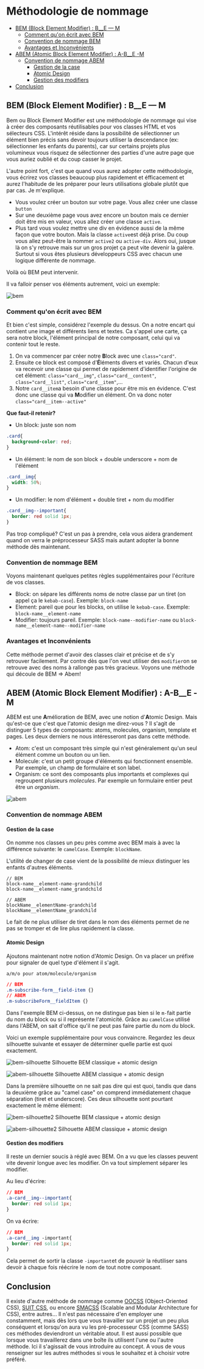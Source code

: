 <!-- omit in toc -->
# Méthodologie de nommage

- [BEM (Block Element Modifier) : B__E — M](#bem-block-element-modifier--b__e--m)
  - [Comment qu'on écrit avec BEM](#comment-quon-écrit-avec-bem)
  - [Convention de nommage BEM](#convention-de-nommage-bem)
  - [Avantages et Inconvénients](#avantages-et-inconvénients)
- [ABEM (Atomic Block Element Modifier) : A-B__E -M](#abem-atomic-block-element-modifier--a-b__e--m)
  - [Convention de nommage ABEM](#convention-de-nommage-abem)
    - [Gestion de la case](#gestion-de-la-case)
    - [Atomic Design](#atomic-design)
    - [Gestion des modifiers](#gestion-des-modifiers)
- [Conclusion](#conclusion)

## BEM (Block Element Modifier) : B__E — M

Bem ou Block Element Modifier est une méthodologie de nommage qui vise à créer des composants réutilisables pour vos classes HTML et vos sélecteurs CSS. L'intérêt réside dans la possibilité de sélectionner un élément bien précis sans devoir toujours utiliser la descendance (ex: sélectionner les enfants du parents), car sur certains projets plus volumineux vous risquez de sélectionner des parties d'une autre page que vous auriez oublié et du coup casser le projet. 

L'autre point fort, c'est que quand vous aurez adopter cette méthodologie, vous écrirez vos classes beaucoup plus rapidement et éfficacement et aurez l'habitude de les préparer pour leurs utilisations globale plutôt que par cas. Je m'explique. 

* Vous voulez créer un bouton sur votre page. Vous allez créer une classe `button`
* Sur une deuxième page vous avez encore un bouton mais ce dernier doit être mis en valeur, vous allez créer une classe `active`.
* Plus tard vous voulez mettre une div en évidence aussi de la même façon que votre bouton. Mais la classe `active`est déjà prise. Du coup vous allez peut-être la nommer `active2` ou `active-div`. Alors oui, jusque là on s'y retrouve mais sur un gros projet ça peut vite devenir la galère. Surtout si vous êtes plusieurs développeurs CSS avec chacun une logique différente de nommage.

Voilà où BEM peut intervenir.

Il va falloir penser vos éléments autrement, voici un exemple:

![bem](images/bem.gif)

### Comment qu'on écrit avec BEM

Et bien c'est simple, considérez l'exemple du dessus. On a notre encart qui contient une image et différents liens et textes. Ca s'appel une carte, ça sera notre block, l'élément principal de notre composant, celui qui va contenir tout le reste.

1. On va commencer par créer notre **B**lock avec une `class="card"`.
2. Ensuite ce block est composé d'**É**léments divers et variés. Chacun d'eux va recevoir une classe qui permet de rapidement d'identifier l'origine de cet élément: `class="card__img"`, `class="card__content"`, `class="card__list"`, `class="card__item"`,...
3. Notre `card__item`a besoin d'une classe pour être mis en évidence. C'est donc une classe qui va **M**odifier un élément. On va donc noter `class="card__item--active"`

**Que faut-il retenir?**

- Un block: juste son nom

```css
.card{
  background-color: red;
}
```

- Un élément: le nom de son block + double underscore + nom de l'élément

```css
.card__img{
  width: 50%;
}
```

- Un modifier: le nom d'élément + double tiret + nom du modifier

```css
.card__img--important{
  border: red solid 1px;
}
```

Pas trop compliqué? C'est un pas à prendre, cela vous aidera grandement quand on verra le préprocesseur SASS mais autant adopter la bonne méthode dès maintenant. 

### Convention de nommage BEM

Voyons maintenant quelques petites règles supplémentaires pour l'écriture de vos classes.

- Block: on sépare les différents noms de notre classe par un tiret (on appel ça le `kebab-case`). Exemple: `block-name`
- Element: pareil que pour les blocks, on utilise le `kebab-case`. Exemple: `block-name__element-name`
- Modifier: toujours pareil. Exemple: `block-name--modifier-name` ou `block-name__element-name--modifier-name`

### Avantages et Inconvénients

Cette méthode permet d'avoir des classes clair et précise et de s'y retrouver facilement. Par contre dès que l'on veut utiliser des `modifier`on se retrouve avec des noms à rallonge pas très gracieux. Voyons une méthode qui découle de BEM => Abem!

## ABEM (Atomic Block Element Modifier) : A-B__E -M

ABEM est une **A**mélioration de BEM, avec une notion d'**A**tomic Design. Mais qu'est-ce que c'est que l'atomic design me direz-vous ? Il s'agit de distinguer 5 types de composants: atoms, molecules, organism, template et pages. Les deux derniers ne nous intéresseront pas dans cette méthode.

- Atom: c'est un composant très simple qui n'est généralement qu'un seul élément comme un bouton ou un lien.
- Molecule: c'est un petit groupe d'éléments qui fonctionnent ensemble. Par exemple, un champ de formulaire et son label.
- Organism: ce sont des composants plus importants et complexes qui regroupent plusieurs *molecules*. Par exemple un formulaire entier peut être un *organism*.

![abem](images/abem.png)

### Convention de nommage ABEM

#### Gestion de la case
On nomme nos classes un peu près comme avec BEM mais à avec la différence suivante: le `camelCase`. Exemple: `blockName`.

L'utilité de changer de case vient de la possibilité de mieux distinguer les enfants d'autres éléments.

```
// BEM
block-name__element-name-grandchild
block-name__element-name_grandchild

// ABEM
blockName__elementName-grandchild
blockName__elementName_grandchild
```

Le fait de ne plus utiliser de tiret dans le nom des éléments permet de ne pas se tromper et de lire plus rapidement la classe.

#### Atomic Design

Ajoutons maintenant notre notion d'Atomic Design. On va placer un préfixe pour signaler de quel type d'élément il s'agit. 

`a/m/o pour atom/molecule/organism`

```css
// BEM
.m-subscribe-form__field-item {}
// ABEM
.m-subscribeForm__fieldItem {}
```

Dans l'exemple BEM ci-dessus, on ne distingue pas bien si le `m-`fait partie du nom du block ou si il représente l'atomicité. Grâce au `camelCase` utilisé dans l'ABEM, on sait d'office qu'il ne peut pas faire partie du nom du block.

Voici un exemple supplémentaire pour vous convaincre. Regardez les deux silhouette suivante et essayer de déterminer quelle partie est quoi exactement.

![bem-silhouette](images/bem_silhouette.png)
Silhouette BEM classique + atomic design

![abem-silhouette](images/abem_silhouette.png)
Silhouette ABEM classique + atomic design

Dans la première silhouette on ne sait pas dire qui est quoi, tandis que dans la deuxième grâce au "camel case" on comprend immédiatement chaque séparation (tiret et underscore). Ces deux silhouette sont pourtant exactement le même élément:

![bem-silhouette2](images/bem_silhouette2.png)
Silhouette BEM classique + atomic design

![abem-silhouette2](images/abem_silhouette2.png)
Silhouette ABEM classique + atomic design

#### Gestion des modifiers

Il reste un dernier soucis à réglé avec BEM. On a vu que les classes peuvent vite devenir longue avec les modifier. On va tout simplement séparer les modifier.

Au lieu d'écrire:

```css
// BEM
.a-card__img--important{
  border: red solid 1px;
}
```

On va écrire: 
```css
// BEM
.a-card__img -important{
  border: red solid 1px;
}
```

Cela permet de sortir la classe `-important`et de pouvoir la réutiliser sans devoir à chaque fois réécrire le nom de tout notre composant.

## Conclusion

Il existe d'autre méthode de nommage comme [OOCSS](http://oocss.org/) (Object-Oriented CSS), [SUIT CSS](https://suitcss.github.io/), ou encore [SMACSS](https://smacss.com/) (Scalable and Modular Architecture for CSS), entre autres… Il n'est pas nécessaire d'en employer une constamment, mais dès lors que vous travailler sur un projet un peu plus conséquent et lorsqu'on aura vu les pré-processeur CSS (comme SASS) ces méthodes deviendront un véritable atout. Il est aussi possible que lorsque vous travaillerez dans une boîte ils utilisent l'une ou l'autre méthode.
Ici il s'agissait de vous introduire au concept. A vous de vous renseigner sur les autres méthodes si vous le souhaitez et à choisir votre préféré.